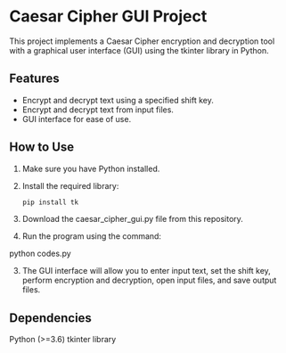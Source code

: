 # Caesar Cipher GUI Project

This project implements a Caesar Cipher encryption and decryption tool with a graphical user interface (GUI) using the tkinter library in Python.

## Features

- Encrypt and decrypt text using a specified shift key.
- Encrypt and decrypt text from input files.
- GUI interface for ease of use.

## How to Use

1. Make sure you have Python installed.
2. Install the required library:

   ```bash
   pip install tk

1. Download the caesar_cipher_gui.py file from this repository.

2. Run the program using the command:

python codes.py


3. The GUI interface will allow you to enter input text, set the shift key, perform encryption and decryption, open input files, and save output files.

## Dependencies
Python (>=3.6)
tkinter library

